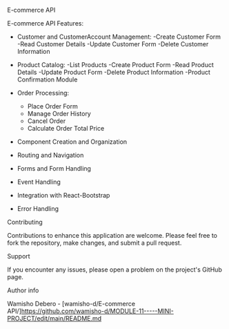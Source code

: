 E-commerce API

E-commerce API Features:
  - Customer and CustomerAccount Management:
    -Create Customer Form
    -Read Customer Details
    -Update Customer Form
    -Delete Customer Information
  - Product Catalog:
    -List Products
    -Create Product Form
    -Read Product Details
    -Update Product Form
    -Delete Product Information
    -Product Confirmation Module
 
- Order Processing:
  - Place Order Form
  - Manage Order History
  - Cancel Order
  - Calculate Order Total Price
- Component Creation and Organization
- Routing and Navigation
- Forms and Form Handling
- Event Handling
- Integration with React-Bootstrap
- Error Handling
 
Contributing

Contributions to enhance this application are welcome. Please feel free to fork the repository, make changes, and submit a pull request.

Support

If you encounter any issues, please open a problem on the project's GitHub page.

Author info

Wamisho Debero - [wamisho-d/E-commerce API/]https://github.com/wamisho-d/MODULE-11-----MINI-PROJECT/edit/main/README.md

 
